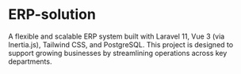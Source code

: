 # ERP-solution
A flexible and scalable ERP system built with Laravel 11, Vue 3 (via Inertia.js), Tailwind CSS, and PostgreSQL. This project is designed to support growing businesses by streamlining operations across key departments.
